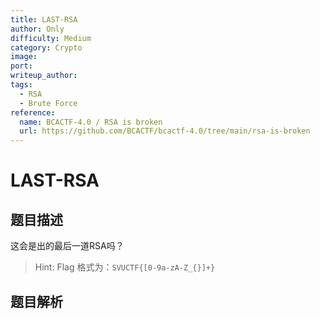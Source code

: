 ```yaml
---
title: LAST-RSA
author: Only
difficulty: Medium
category: Crypto
image:
port:
writeup_author:
tags:
  - RSA
  - Brute Force
reference:
  name: BCACTF-4.0 / RSA is broken
  url: https://github.com/BCACTF/bcactf-4.0/tree/main/rsa-is-broken
---
```


# LAST-RSA

## 题目描述

这会是出的最后一道RSA吗？

> Hint: Flag 格式为：`SVUCTF{[0-9a-zA-Z_{}]+}`

## 题目解析

<analysis>
